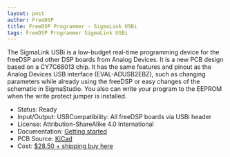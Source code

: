 ```yaml
---
layout: post
author: FreeDSP
title: FreeDSP Programmer - SigmaLink USBi
tags: FreeDSP Programmer SigmaLink USBi
---
```


The SigmaLink USBi is a low-budget real-time programming device for the freeDSP and other DSP boards from Analog Devices. It is a new PCB design based on a CY7C68013 chip. It has the same features and pinout as the Analog Devices USB interface (EVAL-ADUSB2EBZ), such as changing parameters while already using the freeDSP or easy changes of the schematic in SigmaStudio. You also can write your program to the EEPROM when the write protect jumper is installed.

<ul>
<li>Status: Ready</li>
<li>Input/Output: USBCompatibility: All freeDSP boards via USBi header</li>
<li>License: Attribution-ShareAlike 4.0 International</li>
<li>Documentation: <a href="https://docs.google.com/document/d/13BDac6Mss2I0CBOsSrk4YG-c8GQUpgU41vkwsMnYBss/edit?usp=sharing" target="_blank" rel="noopener">Getting started</a></li>
<li>PCB Source: <a href="https://github.com/freeDSP/SigmaLink-USBi" target="_blank" rel="noopener">KiCad</a></li>
<li>Cost: <a href="https://www.tindie.com/products/maxtch/sigmalink-usbi/" target="_blank" rel="noopener">$28.50 + shipping buy here</a></li>
</ul>
